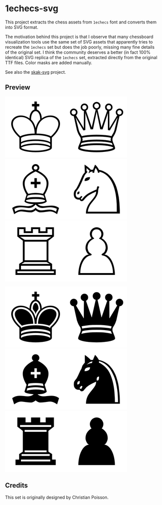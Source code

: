 # 1echecs-svg

This project extracts the chess assets from `1echecs` font and converts them into SVG format.

The motivation behind this project is that I observe that many chessboard visualization tools use the same set of SVG assets that apparently tries to recreate the `1echecs` set but does the job poorly, missing many fine details of the original set. I think the community deserves a better (in fact 100% identical) SVG replica of the `1echecs` set, extracted directly from the original TTF files. Color masks are added manually.

See also the [skak-svg](https://github.com/MuTsunTsai/skak-svg) project.

## Preview

![](svg/wk.svg)![](svg/wq.svg)![](svg/wb.svg)![](svg/wn.svg)![](svg/wr.svg)![](svg/wp.svg)

![](svg/bk.svg)![](svg/bq.svg)![](svg/bb.svg)![](svg/bn.svg)![](svg/br.svg)![](svg/bp.svg)

## Credits

This set is originally designed by Christian Poisson.